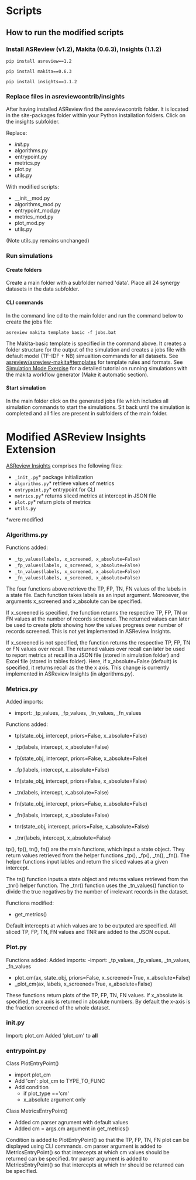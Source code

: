 # Scripts

## How to run the modified scripts

### Install ASReview (v1.2), Makita (0.6.3), Insights (1.1.2)

```
pip install asreview==1.2
```

```
pip install makita==0.6.3
```

```
pip install insights==1.1.2
```


### Replace files in asreviewcontrib/insights

After having installed ASReview find the asreviewcontrib folder. It is located in the site-packages folder within your Python installation folders. Click on the insights subfolder.

Replace:

- _init_.py 
- algorithms.py 
- entrypoint.py
- metrics.py
- plot.py
- utils.py

With modified scripts:

- __init__mod.py 
- algorithms_mod.py 
- entrypoint_mod.py
- metrics_mod.py
- plot_mod.py
- utils.py

(Note utils.py remains unchanged)


### Run simulations


#### Create folders

Create a main folder with a subfolder named 'data'. Place all 24 synergy datasets in the data subfolder.


#### CLI commands

In the command line cd to the main folder and run the command below to create the jobs file: 

```
asreview makita template basic -f jobs.bat
```

The Makita-basic template is specified in the command above. It creates a folder structure for the output of the simulation and creates a jobs file with default model (TF-IDF + NB) simualtion commands for all datasets.
See [asreview/asreview-makita#templates](https://github.com/asreview/asreview-makita#templates) for template rules and formats.
See [Simulation Mode Exercise](https://github.com/asreview/asreview-academy/blob/main/introducing-simulation-mode/README.md) for a detailed tutorial on running simulations with the makita workflow generator (Make it automatic section). 


#### Start simulation

In the main folder click on the generated jobs file which includes all simulation commands to start the simulations. 
Sit back until the simulation is completed and all files are present in subfolders of the main folder.


# Modified ASReview Insights Extension


[ASReview Insights](https://github.com/asreview/asreview-insights/tree/main/asreviewcontrib/insights) comprises the following files:

- `_init_.py`* package initialization
- `algorithms.py`* retrieve values of metrics
- `entrypoint.py`* entrypoint for CLI
- `metrics.py`* returns sliced metrics at intercept in JSON file
- `plot.py`* return plots of metrics
- `utils.py`

*were modified


### Algorithms.py

Functions added:
- `_tp_values(labels, x_screened, x_absolute=False)`
- `_fp_values(labels, x_screened, x_absolute=False)`
- `_tn_values(labels, x_screened, x_absolute=False)`
- `_fn_values(labels, x_screened, x_absolute=False)`


The four functions above retrieve the TP, FP, TN, FN values of the labels in a state file. Each function takes labels as an input argument. Moreoever, the arguments x_screened and x_absolute can be specified. 

If x_screened is specified, the function returns the respective TP, FP, TN or FN values at the number of records screened. The returned values can later be used to create plots showing how the values progress over number of records screened. This is not yet implemented in ASReview Insights.

If x_screened is not specified, the function returns the respective TP, FP, TN or FN values over recall. The returned values over recall can later be used to report metrics at recall in a JSON file (stored in simulation folder) and Excel file (stored in tables folder). Here, if x_absolute=False (default) is specified, it returns recall as the the x axis. This change is currently implemented in ASReview Insights (in algorithms.py).


### Metrics.py

Added imports:
- import: _tp_values, _fp_values, _tn_values, _fn_values


Functions added:

- tp(state_obj, intercept, priors=False, x_absolute=False)
- _tp(labels, intercept, x_absolute=False)
- fp(state_obj, intercept, priors=False, x_absolute=False)
- _fp(labels, intercept, x_absolute=False)
- tn(state_obj, intercept, priors=False, x_absolute=False)
- _tn(labels, intercept, x_absolute=False)
- fn(state_obj, intercept, priors=False, x_absolute=False)
- _fn(labels, intercept, x_absolute=False)


- tnr(state_obj, intercept, priors=False, x_absolute=False)
- _tnr(labels, intercept, x_absolute=False)

tp(), fp(), tn(), fn() are the main functions, which input a state object. They return values retrieved from the helper functions _tp(), _fp(), _tn(), _fn().
The helper functions input lables and return the sliced values at a given intercept.

The tn() function inputs a state object and returns values retrieved from the _tnr() helper function.
The _tnr() function uses the _tn_values() function to divide the true negatives by the number of irrelevant records in the dataset.


Functions modified: 
- get_metrics()

Default intercepts at which values are to be outputed are specified. All sliced TP, FP, TN, FN values and TNR are added to the JSON ouput. 

### Plot.py

Functions added:
Added imports:
-import: _tp_values, _fp_values, _tn_values, _fn_values

- plot_cm(ax, state_obj, priors=False, x_screened=True, x_absolute=False)
- _plot_cm(ax, labels, x_screened=True, x_absolute=False)

These functions return plots of the TP, FP, TN, FN values. If x_absolute is specified, the x axis is returned in absolute numbers. By default the x-axis is the fraction screened of the whole dataset.


### __init__.py

Import: plot_cm
Added 'plot_cm' to __all__


### entrypoint.py

Class PlotEntryPoint()
- import plot_cm
- Add 'cm': plot_cm to TYPE_TO_FUNC
- Add condition
	- if plot_type =='cm'
	- x_absolute argument only


Class MetricsEntryPoint()
- Added cm parser agrument with default values 
- Added cm = args.cm argument in get_metrics()


Condition is added to PlotEntryPoint() so that the TP, FP, TN, FN plot can be displayed using CLI commands.
cm parser argument is added to MetricsEntryPoint() so that intercepts at which cm values should be returned can be specified. 
tnr parser argument is added to MetricsEntryPoint() so that intercepts at which tnr should be returned can be specified.



